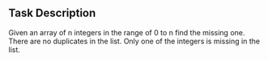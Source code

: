 ## Task Description

Given an array of n integers in the range of 0 to n find the missing one. There are no duplicates in the list. Only one
of the integers is missing in the list.